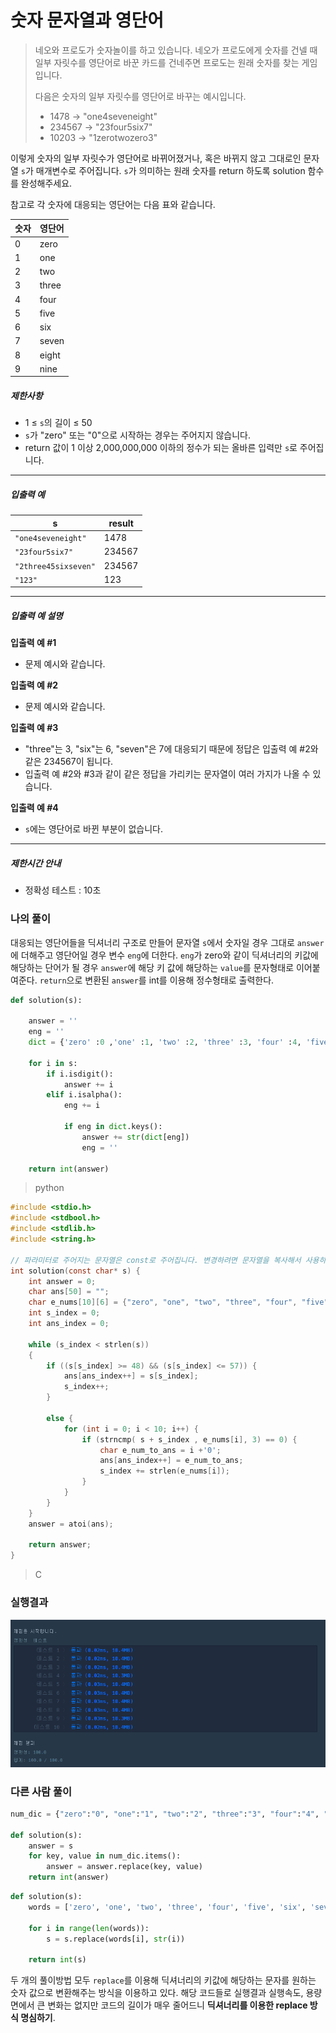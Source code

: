 # 숫자 문자열과 영단어

>네오와 프로도가 숫자놀이를 하고 있습니다. 네오가 프로도에게 숫자를 건넬 때 일부 자릿수를 영단어로 바꾼 카드를 건네주면 프로도는 원래 숫자를 찾는 게임입니다.
>
>다음은 숫자의 일부 자릿수를 영단어로 바꾸는 예시입니다.
>
>- 1478 → "one4seveneight"
>- 234567 → "23four5six7"
>- 10203 → "1zerotwozero3"
>
이렇게 숫자의 일부 자릿수가 영단어로 바뀌어졌거나, 혹은 바뀌지 않고 그대로인 문자열 `s`가 매개변수로 주어집니다. `s`가 의미하는 원래 숫자를 return 하도록 solution 함수를 완성해주세요.
>
참고로 각 숫자에 대응되는 영단어는 다음 표와 같습니다.

| 숫자 | 영단어 |
| ---- | ------ |
| 0    | zero   |
| 1    | one    |
| 2    | two    |
| 3    | three  |
| 4    | four   |
| 5    | five   |
| 6    | six    |
| 7    | seven  |
| 8    | eight  |
| 9    | nine   |

##### 제한사항

- 1 ≤ `s`의 길이 ≤ 50
- `s`가 "zero" 또는 "0"으로 시작하는 경우는 주어지지 않습니다.
- return 값이 1 이상 2,000,000,000 이하의 정수가 되는 올바른 입력만 `s`로 주어집니다.

------

##### 입출력 예

| s                    | result |
| -------------------- | ------ |
| `"one4seveneight"`   | 1478   |
| `"23four5six7"`      | 234567 |
| `"2three45sixseven"` | 234567 |
| `"123"`              | 123    |

------

##### 입출력 예 설명

**입출력 예 #1**

- 문제 예시와 같습니다.

**입출력 예 #2**

- 문제 예시와 같습니다.

**입출력 예 #3**

- "three"는 3, "six"는 6, "seven"은 7에 대응되기 때문에 정답은 입출력 예 #2와 같은 234567이 됩니다.
- 입출력 예 #2와 #3과 같이 같은 정답을 가리키는 문자열이 여러 가지가 나올 수 있습니다.

**입출력 예 #4**

- `s`에는 영단어로 바뀐 부분이 없습니다.

------

##### 제한시간 안내

- 정확성 테스트 : 10초



### 나의 풀이

대응되는 영단어들을 딕셔너리 구조로 만들어 문자열 `s`에서 숫자일 경우 그대로 `answer`에 더해주고 영단어일 경우 변수 `eng`에 더한다. `eng`가 zero와 같이 딕셔너리의 키값에 해당하는 단어가 될 경우 `answer`에 해당 키 값에 해당하는 `value`를 문자형태로 이어붙여준다. `return`으로 변환된 `answer`를 int를 이용해 정수형태로 출력한다.

```python
def solution(s):
    
    answer = ''
    eng = ''
    dict = {'zero' :0 ,'one' :1, 'two' :2, 'three' :3, 'four' :4, 'five' :5, 'six' :6, 'seven' :7, 'eight' :8, 'nine' :9 }

    for i in s:
        if i.isdigit():
            answer += i
        elif i.isalpha():
            eng += i
            
            if eng in dict.keys():
                answer += str(dict[eng])
                eng = ''

    return int(answer)
```

> python

```c
#include <stdio.h>
#include <stdbool.h>
#include <stdlib.h>
#include <string.h>

// 파라미터로 주어지는 문자열은 const로 주어집니다. 변경하려면 문자열을 복사해서 사용하세요.
int solution(const char* s) {
    int answer = 0;
    char ans[50] = "";
    char e_nums[10][6] = {"zero", "one", "two", "three", "four", "five", "six", "seven", "eight", "nine"};
    int s_index = 0;
    int ans_index = 0;
    
    while (s_index < strlen(s))
    {
        if ((s[s_index] >= 48) && (s[s_index] <= 57)) {
            ans[ans_index++] = s[s_index];
            s_index++;
        }
        
        else {
            for (int i = 0; i < 10; i++) {
                if (strncmp( s + s_index , e_nums[i], 3) == 0) {
                    char e_num_to_ans = i +'0';
                    ans[ans_index++] = e_num_to_ans;
                    s_index += strlen(e_nums[i]);
                }
            }
        }
    }
    answer = atoi(ans);
    
    return answer;
}
```

> C

### 실행결과

![image-20210818191511417](markdown-images/image-20210818191511417.png)



### 다른 사람 풀이

```python
num_dic = {"zero":"0", "one":"1", "two":"2", "three":"3", "four":"4", "five":"5", "six":"6", "seven":"7", "eight":"8", "nine":"9"}

def solution(s):
    answer = s
    for key, value in num_dic.items():
        answer = answer.replace(key, value)
    return int(answer)
```

```python
def solution(s):
    words = ['zero', 'one', 'two', 'three', 'four', 'five', 'six', 'seven', 'eight', 'nine']

    for i in range(len(words)):
        s = s.replace(words[i], str(i))

    return int(s)
```

두 개의 풀이방법 모두 `replace`를 이용해 딕셔너리의 키값에 해당하는 문자를 원하는 숫자 값으로 변환해주는 방식을 이용하고 있다. 해당 코드들로 실행결과 실행속도, 용량면에서 큰 변화는 없지만 코드의 길이가 매우 줄어드니 **딕셔너리를 이용한 replace 방식 명심하기**.

